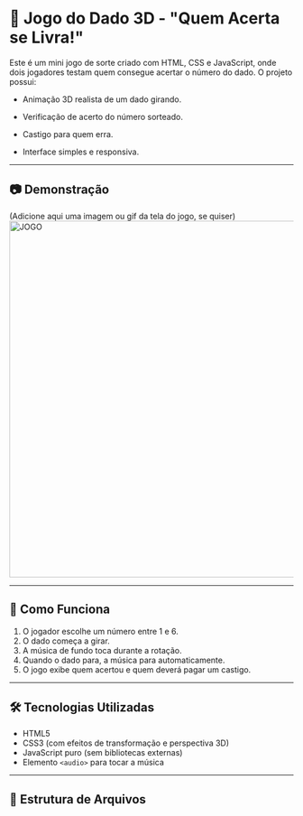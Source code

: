 # 🎲 Jogo do Dado 3D - "Quem Acerta se Livra!"

Este é um mini jogo de sorte criado com HTML, CSS e JavaScript, onde dois jogadores testam quem consegue acertar o número do dado. O projeto possui:

- Animação 3D realista de um dado girando.

- Verificação de acerto do número sorteado.
- Castigo para quem erra.
- Interface simples e responsiva.

---

## 📷 Demonstração

(Adicione aqui uma imagem ou gif da tela do jogo, se quiser)
<img width="622" height="632" alt="JOGO" src="https://github.com/user-attachments/assets/dafca76a-8d21-42d6-b24b-a294f4d3ca69" />

---

## 🚀 Como Funciona

1. O jogador escolhe um número entre 1 e 6.
2. O dado começa a girar.
3. A música de fundo toca durante a rotação.
4. Quando o dado para, a música para automaticamente.
5. O jogo exibe quem acertou e quem deverá pagar um castigo.

---

## 🛠️ Tecnologias Utilizadas

- HTML5
- CSS3 (com efeitos de transformação e perspectiva 3D)
- JavaScript puro (sem bibliotecas externas)
- Elemento `<audio>` para tocar a música

---

## 📁 Estrutura de Arquivos

